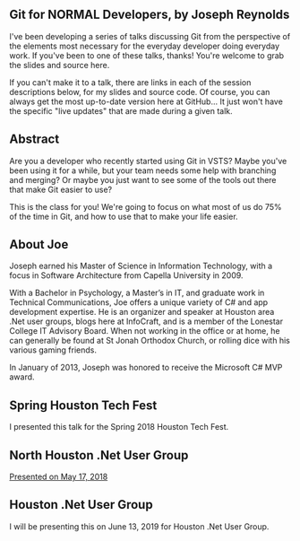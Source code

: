 ## Git for NORMAL Developers, by Joseph Reynolds
I've been developing a series of talks discussing Git from the perspective of the elements most necessary for the everyday developer doing everyday work. 
If you've been to one of these talks, thanks! 
You're welcome to grab the slides and source here. 

If you can't make it to a talk, there are links in each of the session descriptions below, for my slides and source code. Of course, you can always get the most up-to-date version here at GitHub... It just won't have the specific "live updates" that are made during a given talk.

## Abstract
Are you a developer who recently started using Git in VSTS? Maybe you've been using it for a while, but your team needs some help with branching and merging? Or maybe you just want to see some of the tools out there that make Git easier to use?

This is the class for you! We're going to focus on what most of us do 75% of the time in Git, and how to use that to make your life easier.

## About Joe
Joseph earned his Master of Science in Information Technology, with a focus in Software Architecture from Capella University in 2009.

With a Bachelor in Psychology, a Master’s in IT, and graduate work in Technical Communications, Joe offers a unique variety of C# and app development expertise. He is an organizer and speaker at Houston area .Net user groups, blogs here at InfoCraft, and is a member of the Lonestar College IT Advisory Board. When not working in the office or at home, he can generally be found at St Jonah Orthodox Church, or rolling dice with his various gaming friends.

In January of 2013, Joseph was honored to receive the Microsoft C# MVP award.

## Spring Houston Tech Fest
I presented this talk for the Spring 2018 Houston Tech Fest.

## North Houston .Net User Group
[Presented on May 17, 2018](https://www.nhdnug.org/meetings/2018/05/17/git-for-normal-developers)

## Houston .Net User Group
I will be presenting this on June 13, 2019 for Houston .Net User Group.
